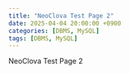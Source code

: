 ```yaml
---
title: "NeoClova Test Page 2"
date: 2025-04-04 20:00:00 +0900
categories: [DBMS, MySQL]
tags: [DBMS, MySQL]
---
```


NeoClova Test Page 2